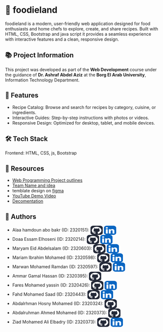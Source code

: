<h1>🍳 foodieland</h1>
foodieland is a modern, user-friendly web application designed for food enthusiasts and home chefs to explore, create, and share recipes. Built with HTML, CSS, Bootstrap and java script it provides a seamless experience with interactive features and a clean, responsive design.

## 📚 Project Information  
This project was developed as part of the **Web Development** course under the guidance of **Dr. Ashraf Abdel Aziz** at the **Borg El Arab University**, Information Technology Department.

<h2>🚀 Features</h2>
<ul>
  <li>Recipe Catalog: Browse and search for recipes by category, cuisine, or ingredients.</li>
  <li>Interactive Guides: Step-by-step instructions with photos or videos.</li>
  <li>Responsive Design: Optimized for desktop, tablet, and mobile devices.</li>
</ul>

<h2>🛠️ Tech Stack</h2>
Frontend: HTML, CSS, js, Bootstrap

<h2>🔗 Resources</h2>
<ul>
<li><a href="https://drive.google.com/file/d/14R5LimOMaaO_t3tTDk8Eyf_ar-jENSI4/view?usp=sharing">Web Programming Project outlines</a></li>
<li><a href="https://drive.google.com/file/d/1z_vDCm5xigUj85lr7HLK0E5JJ5lk8X44/view?usp=sharing">Team Name and idea</a></li>
<li>temblate design on <a href="https://www.figma.com/design/WzcCQ0Ov7PHkSVO8cH27e6/BATU-web-design?node-id=1-296&t=x3onsBBEuRip2Ehh-1">figma</a></li>
<li><a href="https://youtu.be/O-6NMzrPxDw">YouTube Demo Video</a></li>
<li><a href="https://drive.google.com/file/d/1QQKV8nlm12KXlFDn7apXUQyKXI2Ue5r1/view?usp=sharing">Decomentation</a></li>
</ul>
<h2>👾 Authors</h2>
<ul>
  <!-- alaa section -->
  <li>
    Alaa hamdoun abo bakr (ID: 2320151):
    <a href="https://github.com/AlaaHamdounlolo" target="blank"><img align="center" src="https://raw.githubusercontent.com/tandpfun/skill-icons/main/icons/Github-Dark.svg" alt="alaa hamdoun" height="30" width="40" /></a>
    <a href="https://www.linkedin.com/in/alaa-hamdoun-68a005258" target="blank"><img align="center" src="https://raw.githubusercontent.com/tandpfun/skill-icons/main/icons/LinkedIn.svg" alt="alaa" height="30" width="40" /></a>
  </li>
  
  <!-- doaa essam section -->
  <li>
    Doaa Essam Elhoseni  (ID: 2320214)</b>:
    <a href="https://github.com/DoaaEssam1" target="blank"><img align="center" src="https://raw.githubusercontent.com/tandpfun/skill-icons/main/icons/Github-Dark.svg" alt="mariam eid" height="30" width="40" /></a>
    <a href="#" target="blank"><img align="center" src="https://raw.githubusercontent.com/tandpfun/skill-icons/main/icons/LinkedIn.svg" alt="doaa" height="30" width="40" /></a>
  </li>
  
  <!-- mariam eid section -->
  <li>
    Maryam Eid Abdelsalam  (ID: 2320603)</b>:
    <a href="https://github.com/marec1044" target="blank"><img align="center" src="https://raw.githubusercontent.com/tandpfun/skill-icons/main/icons/Github-Dark.svg" alt="mariam eid" height="30" width="40" /></a>
    <a href="https://www.linkedin.com/in/maryam-eid-4b0605308?utm_source=share&utm_campaign=share_via&utm_content=profile&utm_medium=android_app" target="blank"><img align="center"     src="https://raw.githubusercontent.com/tandpfun/skill-icons/main/icons/LinkedIn.svg" alt="mariam eid" height="30" width="40" /></a>
  </li>

  <!-- mariam ibrahim section -->
  <li>
    Mariam Ibrahim Mohamed  (ID: 2320598)</b>:
    <a href="https://github.com/mariomaibrahim" target="blank"><img align="center" src="https://raw.githubusercontent.com/tandpfun/skill-icons/main/icons/Github-Dark.svg" alt="Maryam Ibrahim" height="30" width="40" /></a>
    <a href="https://www.linkedin.com/in/mariam-ibrahim-b95743307/" target="blank"><img align="center" src="https://raw.githubusercontent.com/tandpfun/skill-icons/main/icons/LinkedIn.svg" alt="Maryam Ibrahim" height="30" width="40" /></a>
  </li>
  
  <!-- marwan section -->
  <li>
    Marwan Mohamed Ramdan  (ID: 2320597)</b>:
    <a href="https://github.com/marwanmohamed213410" target="blank"><img align="center" src="https://raw.githubusercontent.com/tandpfun/skill-icons/main/icons/Github-Dark.svg" alt="Marwan Mohamed" height="30" width="40" /></a>
    <a href="https://www.linkedin.com/in/marwan-mohamed-223818m20/" target="blank"><img align="center" src="https://raw.githubusercontent.com/tandpfun/skill-icons/main/icons/LinkedIn.svg" alt="marwan mohamed" height="30" width="40" /></a>
  </li>
  
  <!-- amar section -->
  <li>
    Ammar Gamal Hassan  (ID: 2320395):
    <a href="https://github.com/ammargamal801" target="blank"><img align="center" src="https://raw.githubusercontent.com/tandpfun/skill-icons/main/icons/Github-Dark.svg" alt="ammar" height="30" width="40" /></a>
  </li>

  <!--fares section -->
  <li>
    Fares Mohamed yassin  (ID: 2320426):
    <a href="https://github.com/faresm07amed" target="blank"><img align="center" src="https://raw.githubusercontent.com/tandpfun/skill-icons/main/icons/Github-Dark.svg" alt="fares" height="30" width="40" /></a>
    <a href="https://www.linkedin.com/in/fares-mohamed-90b338308/" target="blank"><img align="center" src="https://raw.githubusercontent.com/tandpfun/skill-icons/main/icons/LinkedIn.svg" alt="fares" height="30" width="40" /></a>
  </li>
  
  <!--fahd section -->
  <li>
    Fahd Mohamed Saad  (ID: 2320443):
    <a href="https://github.com/Fahd74" target="blank"><img align="center" src="https://raw.githubusercontent.com/tandpfun/skill-icons/main/icons/Github-Dark.svg" alt="fahd" height="30" width="40" /></a>
    <a href="https://www.linkedin.com/in/fahd-mohamed-761a97232" target="blank"><img align="center" src="https://raw.githubusercontent.com/tandpfun/skill-icons/main/icons/LinkedIn.svg" alt="fahd" height="30" width="40" /></a>
  </li>

  <!--hossny section-->
  <li>
    Abdalrhman Hosny Mohamed  (ID: 2320324):
    <a href="https://github.com/Abdalrhman-Hosny" target="blank"><img align="center" src="https://raw.githubusercontent.com/tandpfun/skill-icons/main/icons/Github-Dark.svg" alt="fahd" height="30" width="40" /></a>
  </li>

  <!--abdo section-->
  <li>
    Abdalruhman Ahmed Mohamed  (ID: 2320373):
    <a href="https://github.com/abdo164" target="blank"><img align="center" src="https://raw.githubusercontent.com/tandpfun/skill-icons/main/icons/Github-Dark.svg" alt="fahd" height="30" width="40" /></a>
  </li>

  <!--ziad section-->
  <li>
    Ziad Mohamed Ali Elbadry  (ID: 2320373):
    <a href="https://github.com/ZiadAlbadry" target="blank"><img align="center" src="https://raw.githubusercontent.com/tandpfun/skill-icons/main/icons/Github-Dark.svg" alt="ziad" height="30" width="40" /></a>
    <a href="https://www.linkedin.com/in/ziad-albadry-732866243" target="blank"><img align="center" src="https://raw.githubusercontent.com/tandpfun/skill-icons/main/icons/LinkedIn.svg" alt="ziad" height="30" width="40" /></a>
  </li>
</ul>
